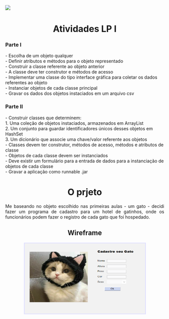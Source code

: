 <p align="left">
     <img src="https://img.shields.io/badge/java-%23ED8B00.svg?style=for-the-badge&logo=java&logoColor=white"/>
</p>
<h1 align="center">Atividades LP I</h1>
<p align="left">
<h3>Parte I</h3>
- Escolha de um objeto qualquer<br>
- Definir atributos e métodos para o objeto representado<br>
- Construir a classe referente ao objeto anterior<br>
- A classe deve ter construtor e métodos de acesso<br>
- Implementar uma classe  do tipo interface gráfica para coletar os dados referentes ao objeto<br>
- Instanciar objetos de cada classe principal<br>
- Gravar os dados dos objetos instaciados em um arquivo csv<br>
</p>
<h3>Parte II</h3>
- Construir classes que determinem:<br>
1. Uma coleção de objetos instaciados, armazenados em ArrayList<br>
2. Um conjunto para guardar identificadores únicos desses objetos em HashSet<br>
3. Um dicionário que associe uma chave/valor referente aos objetos<br>
- Classes devem ter construtor, métodos de acesso, métodos e atributos de classe<br>
- Objetos de cada classe devem ser instanciados<br>
- Deve existir um formulário para a entrada de dados para a instanciação de objetos de cada classe<br>
- Gravar a aplicação como runnable .jar 
</p>

<h1 align="center">O prjeto</h1>
<p align="justify">Me baseando no objeto escolhido nas primeiras aulas - um gato - decidi fazer um programa de cadastro para um hotel de gatinhos, onde os funcionários podem fazer o registro de cada gato que foi hospedado.</p>
<h2 align="center">Wireframe</h2>
<div text align="center">
<img src="image/wireframe.png"  width="387" height="227" />
</div><br>